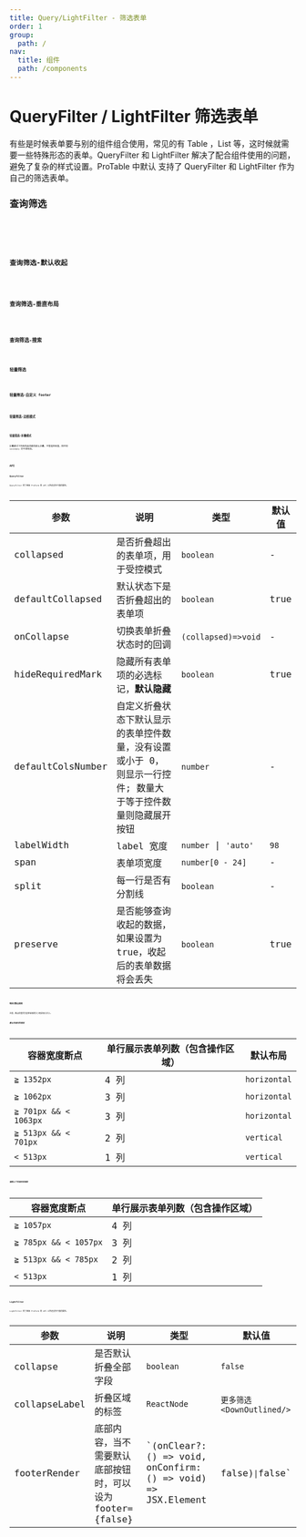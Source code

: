 ```yaml
---
title: Query/LightFilter - 筛选表单
order: 1
group:
  path: /
nav:
  title: 组件
  path: /components
---
```


# QueryFilter / LightFilter 筛选表单

有些是时候表单要与别的组件组合使用，常见的有 Table ，List 等，这时候就需要一些特殊形态的表单。QueryFilter 和 LightFilter 解决了配合组件使用的问题，避免了复杂的样式设置。ProTable 中默认 支持了 QueryFilter 和 LightFilter 作为自己的筛选表单。

### 查询筛选

<code src="./demos/query-filter.tsx" height="168px" title="查询筛选" />

<code src="./demos/query-filter-test.tsx" height="168px" title="查询筛选" debug/>

### 查询筛选-默认收起

<code src="./demos/query-filter-collapsed.tsx" height="56px" title="查询筛选-默认收起"/>

### 查询筛选-垂直布局

<code src="./demos/query-filter-vertical.tsx"  height="172px" title="查询筛选-垂直布局" />

### 查询筛选-搜索

<code src="./demos/search-filter.tsx" background="#f0f2f5" height="274px" title="查询筛选-搜索" />

### 轻量筛选

<code src="./demos/light-filter.tsx" height="86px" title="轻量筛选" />

### 轻量筛选-自定义 footer

<code src="./demos/light-filter-footer.tsx" height="86px" title="轻量筛选-自定义footer" />

### 轻量筛选-边框模式

<code src="./demos/light-filter-bordered.tsx" height="32px" title="轻量筛选-边框模式"/>

### 轻量筛选-折叠模式

折叠模式下所有的选项都会默认折叠，不管是否有值，控件的 `secondary` 将不再有效。

<code src="./demos/light-filter-collapse.tsx" height="40px" title="轻量筛选-折叠模式" />

## API

### QueryFilter

QueryFilter 除了继承 ProForm 的 API 以外还支持下面的属性。

| 参数 | 说明 | 类型 | 默认值 |
| --- | --- | --- | --- |
| collapsed | 是否折叠超出的表单项，用于受控模式 | `boolean` | - |
| defaultCollapsed | 默认状态下是否折叠超出的表单项 | `boolean` | true |
| onCollapse | 切换表单折叠状态时的回调 | `(collapsed)=>void` | - |
| hideRequiredMark | 隐藏所有表单项的必选标记，**默认隐藏** | `boolean` | true |
| defaultColsNumber | 自定义折叠状态下默认显示的表单控件数量，没有设置或小于 0，则显示一行控件; 数量大于等于控件数量则隐藏展开按钮 | `number` | - |
| labelWidth | label 宽度 | `number` \| `'auto'` | `98` |
| span | 表单项宽度 | `number[0 - 24]` | - |
| split | 每一行是否有分割线 | `boolean` | - |
| preserve | 是否能够查询收起的数据，如果设置为 true，收起后的表单数据将会丢失 | `boolean` | true |

#### 响应式断点规则

注意，断点的值均为表单容器的大小而非视口大小。

##### 默认布局时的规则

| 容器宽度断点          | 单行展示表单列数（包含操作区域） | 默认布局     |
| --------------------- | -------------------------------- | ------------ |
| `≧ 1352px`            | 4 列                             | `horizontal` |
| `≧ 1062px`            | 3 列                             | `horizontal` |
| `≧ 701px && < 1063px` | 3 列                             | `horizontal` |
| `≧ 513px && < 701px`  | 2 列                             | `vertical`   |
| `< 513px`             | 1 列                             | `vertical`   |

##### 强制上下布局时的规则

| 容器宽度断点          | 单行展示表单列数（包含操作区域） |
| --------------------- | -------------------------------- |
| `≧ 1057px`            | 4 列                             |
| `≧ 785px && < 1057px` | 3 列                             |
| `≧ 513px && < 785px`  | 2 列                             |
| `< 513px`             | 1 列                             |

### LightFilter

LightFilter 除了继承 ProForm 的 API 以外还支持下面的属性。

| 参数 | 说明 | 类型 | 默认值 |
| --- | --- | --- | --- |
| collapse | 是否默认折叠全部字段 | `boolean` | `false` |
| collapseLabel | 折叠区域的标签 | `ReactNode` | `更多筛选 <DownOutlined/>` |
| footerRender | 底部内容，当不需要默认底部按钮时，可以设为 footer={false} | `(onClear?: () => void, onConfirm: () => void) => JSX.Element | false)`\|`false` | - |
